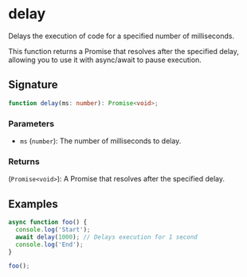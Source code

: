 # delay

Delays the execution of code for a specified number of milliseconds.

This function returns a Promise that resolves after the specified delay, allowing you to use it 
with async/await to pause execution.

## Signature

```typescript
function delay(ms: number): Promise<void>;
```

### Parameters 

- `ms` (`number`): The number of milliseconds to delay.

### Returns

(`Promise<void>`): A Promise that resolves after the specified delay.

## Examples

```typescript
async function foo() {
  console.log('Start');
  await delay(1000); // Delays execution for 1 second
  console.log('End');
}

foo();
```
